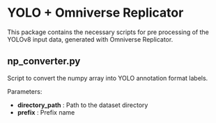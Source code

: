 # YOLO + Omniverse Replicator

This package contains the necessary scripts for pre processing of the YOLOv8 input data, generated with Omniverse Replicator. 

## np_converter.py
Script to convert the numpy array into YOLO annotation format labels.

Parameters:
- **directory_path** : Path to the dataset directory
- **prefix** : Prefix name
